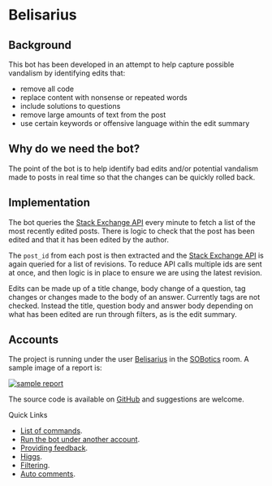 # Belisarius

## Background

This bot has been developed in an attempt to help capture possible vandalism by identifying edits that:

 - remove all code
 - replace content with nonsense or repeated words
 - include solutions to questions
 - remove large amounts of text from the post
 - use certain keywords or offensive language within the edit summary
 
## Why do we need the bot?

The point of the bot is to help identify bad edits and/or potential vandalism made to posts in real time so that the changes can be quickly rolled back.

## Implementation

The bot queries the [Stack Exchange API][1] every minute to fetch a list of the most recently edited posts. There is logic to check that the post has been edited and that it has been edited by the author.

The `post_id` from each post is then extracted and the [Stack Exchange API][2] is again queried for a list of revisions. To reduce API calls multiple ids are sent at once, and then logic is in place to ensure we are using the latest revision.

Edits can be made up of a title change, body change of a question, tag changes or changes made to the body of an answer. Currently tags are not checked. Instead the title, question body and answer body depending on what has been edited are run through filters, as is the edit summary.
 
## Accounts 

The project is running under the user [Belisarius][4] in the [SOBotics][5] room. A sample image of a report is: 
  
  [![sample report][6]][6]
  
The source code is available on [GitHub][7] and suggestions are welcome.

 [1]: https://api.stackexchange.com/docs/posts
 [2]: https://api.stackexchange.com/docs/revisions-by-ids
 [3]: https://en.wikipedia.org/wiki/Jaro%E2%80%93Winkler_distance
 [4]: https://stackoverflow.com/users/13903854/belisarius
 [5]: http://chat.stackoverflow.com/rooms/111347/sobotics
 [6]: https://user-images.githubusercontent.com/38133098/94342659-2af8d680-001b-11eb-9842-e6d0f5f4a70b.png
 [7]: https://github.com/SOBotics/Belisarius

Quick Links

- [List of commands](/commands).
- [Run the bot under another account](/run).
- [Providing feedback](/feedback).
- [Higgs](/hippo).
- [Filtering](/filters).
- [Auto comments](/comments).
